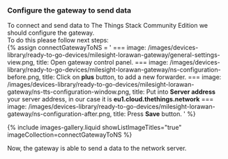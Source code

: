 ### Configure the gateway to send data

To connect and send data to The Things Stack Community Edition we should configure the gateway.  
To do this please follow next steps:  
{% assign connectGatewayToNS = '
    ===
        image: /images/devices-library/ready-to-go-devices/milesight-lorawan-gateway/general-settings-view.png,
        title: Open gateway control panel.
    ===
        image: /images/devices-library/ready-to-go-devices/milesight-lorawan-gateway/ns-configuration-before.png,
        title: Click on **plus** button, to add a new forwarder.
    ===
        image: /images/devices-library/ready-to-go-devices/milesight-lorawan-gateway/ns-tts-configuration-window.png,
        title: Put into **Server address** your server address, in our case it is **eu1.cloud.thethings.network**
    ===
        image: /images/devices-library/ready-to-go-devices/milesight-lorawan-gateway/ns-configuration-after.png,
        title: Press **Save** button.
'
%}

{% include images-gallery.liquid showListImageTitles="true" imageCollection=connectGatewayToNS %}

Now, the gateway is able to send a data to the network server.  
